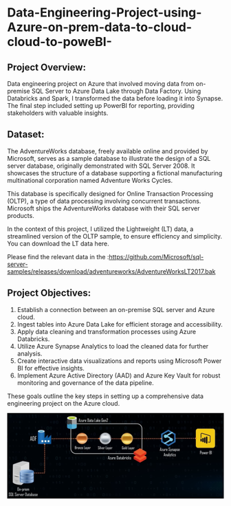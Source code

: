 # Data-Engineering-Project-using-Azure-on-prem-data-to-cloud-cloud-to-poweBI-

## Project Overview:
 Data engineering project on Azure that involved moving data from on-premise SQL Server to Azure Data Lake through Data Factory. 
 Using Databricks and Spark, I transformed the data before loading it into Synapse. 
 The final step included setting up PowerBI for reporting, providing stakeholders with valuable insights.


## Dataset:
 The AdventureWorks database, freely available online and provided by Microsoft, serves as a sample database to illustrate the design of a SQL server database, originally demonstrated with SQL Server 2008. It showcases the structure of a database supporting a fictional manufacturing multinational corporation named Adventure Works Cycles.

This database is specifically designed for Online Transaction Processing (OLTP), a type of data processing involving concurrent transactions. Microsoft ships the AdventureWorks database with their SQL server products.

In the context of this project, I utilized the Lightweight (LT) data, a streamlined version of the OLTP sample, to ensure efficiency and simplicity. You can download the LT data here.

Please find the relevant data in the :https://github.com/Microsoft/sql-server-samples/releases/download/adventureworks/AdventureWorksLT2017.bak

## Project Objectives:

1. Establish a connection between an on-premise SQL server and Azure cloud.
2. Ingest tables into Azure Data Lake for efficient storage and accessibility.
3. Apply data cleaning and transformation processes using Azure Databricks.
4. Utilize Azure Synapse Analytics to load the cleaned data for further analysis.
5. Create interactive data visualizations and reports using Microsoft Power BI for effective insights.
6. Implement Azure Active Directory (AAD) and Azure Key Vault for robust monitoring and governance of the data pipeline.

These goals outline the key steps in setting up a comprehensive data engineering project on the Azure cloud.


![Alt Text](https://github.com/ajayyadav746000/Data-Engineering-Project-using-Azure-on-prem-data-to-cloud-cloud-to-poweBI-/blob/main/Screenshot%202023-10-11%20225825.png)

